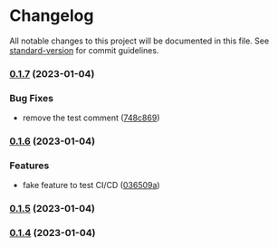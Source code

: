# Changelog

All notable changes to this project will be documented in this file. See [standard-version](https://github.com/conventional-changelog/standard-version) for commit guidelines.

### [0.1.7](https://github.com/LilaRest/obsidian-web-archiver/compare/0.1.6...0.1.7) (2023-01-04)


### Bug Fixes

* remove the test comment ([748c869](https://github.com/LilaRest/obsidian-web-archiver/commit/748c8694d2db95f24ed8b6c58b117884af9c8733))

### [0.1.6](https://github.com/LilaRest/obsidian-web-archiver/compare/0.1.5...0.1.6) (2023-01-04)


### Features

* fake feature to test CI/CD ([036509a](https://github.com/LilaRest/obsidian-web-archiver/commit/036509af8f7eb61e8518363056ef6c0a2b0007a8))

### [0.1.5](https://github.com/LilaRest/obsidian-web-archiver/compare/0.1.4...0.1.5) (2023-01-04)

### [0.1.4](https://github.com/LilaRest/obsidian-web-archiver/compare/v0.1.3...v0.1.4) (2023-01-04)
